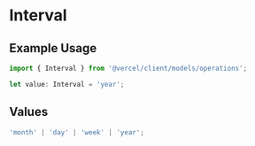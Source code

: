 # Interval

## Example Usage

```typescript
import { Interval } from '@vercel/client/models/operations';

let value: Interval = 'year';
```

## Values

```typescript
'month' | 'day' | 'week' | 'year';
```
